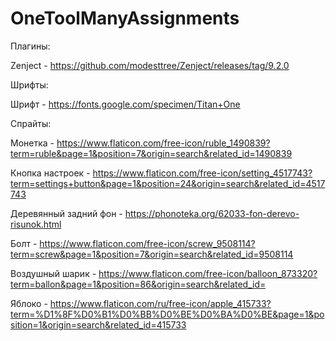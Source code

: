 # OneToolManyAssignments
Плагины:

Zenject - https://github.com/modesttree/Zenject/releases/tag/9.2.0

Шрифты:

Шрифт  - https://fonts.google.com/specimen/Titan+One

Спрайты:

Монетка  -  https://www.flaticon.com/free-icon/ruble_1490839?term=ruble&page=1&position=7&origin=search&related_id=1490839

Кнопка настроек - https://www.flaticon.com/free-icon/setting_4517743?term=settings+button&page=1&position=24&origin=search&related_id=4517743

Деревянный задний фон - https://phonoteka.org/62033-fon-derevo-risunok.html

Болт - https://www.flaticon.com/free-icon/screw_9508114?term=screw&page=1&position=7&origin=search&related_id=9508114

Воздушный шарик - https://www.flaticon.com/free-icon/balloon_873320?term=ballon&page=1&position=86&origin=search&related_id=

Яблоко - https://www.flaticon.com/ru/free-icon/apple_415733?term=%D1%8F%D0%B1%D0%BB%D0%BE%D0%BA%D0%BE&page=1&position=1&origin=search&related_id=415733
